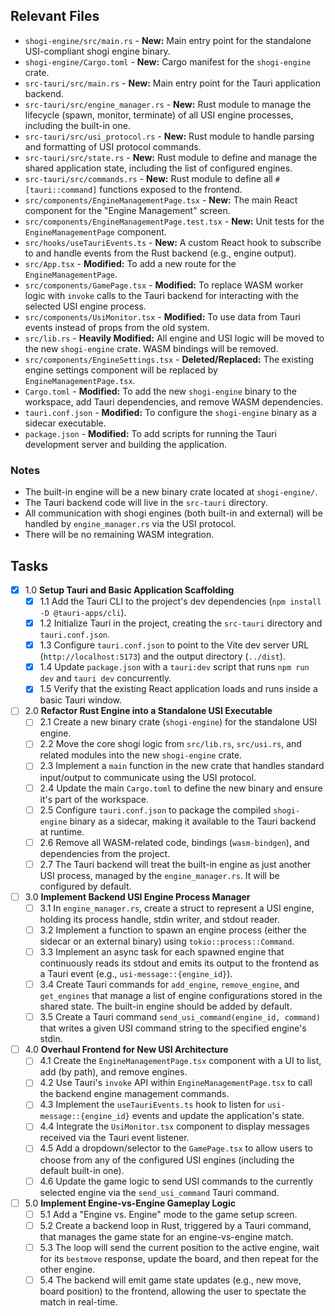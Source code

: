 ## Relevant Files

- `shogi-engine/src/main.rs` - **New:** Main entry point for the standalone USI-compliant shogi engine binary.
- `shogi-engine/Cargo.toml` - **New:** Cargo manifest for the `shogi-engine` crate.
- `src-tauri/src/main.rs` - **New:** Main entry point for the Tauri application backend.
- `src-tauri/src/engine_manager.rs` - **New:** Rust module to manage the lifecycle (spawn, monitor, terminate) of all USI engine processes, including the built-in one.
- `src-tauri/src/usi_protocol.rs` - **New:** Rust module to handle parsing and formatting of USI protocol commands.
- `src-tauri/src/state.rs` - **New:** Rust module to define and manage the shared application state, including the list of configured engines.
- `src-tauri/src/commands.rs` - **New:** Rust module to define all `#[tauri::command]` functions exposed to the frontend.
- `src/components/EngineManagementPage.tsx` - **New:** The main React component for the "Engine Management" screen.
- `src/components/EngineManagementPage.test.tsx` - **New:** Unit tests for the `EngineManagementPage` component.
- `src/hooks/useTauriEvents.ts` - **New:** A custom React hook to subscribe to and handle events from the Rust backend (e.g., engine output).
- `src/App.tsx` - **Modified:** To add a new route for the `EngineManagementPage`.
- `src/components/GamePage.tsx` - **Modified:** To replace WASM worker logic with `invoke` calls to the Tauri backend for interacting with the selected USI engine process.
- `src/components/UsiMonitor.tsx` - **Modified:** To use data from Tauri events instead of props from the old system.
- `src/lib.rs` - **Heavily Modified:** All engine and USI logic will be moved to the new `shogi-engine` crate. WASM bindings will be removed.
- `src/components/EngineSettings.tsx` - **Deleted/Replaced:** The existing engine settings component will be replaced by `EngineManagementPage.tsx`.
- `Cargo.toml` - **Modified:** To add the new `shogi-engine` binary to the workspace, add Tauri dependencies, and remove WASM dependencies.
- `tauri.conf.json` - **Modified:** To configure the `shogi-engine` binary as a sidecar executable.
- `package.json` - **Modified:** To add scripts for running the Tauri development server and building the application.

### Notes

- The built-in engine will be a new binary crate located at `shogi-engine/`.
- The Tauri backend code will live in the `src-tauri` directory.
- All communication with shogi engines (both built-in and external) will be handled by `engine_manager.rs` via the USI protocol.
- There will be no remaining WASM integration.

## Tasks

- [x] 1.0 **Setup Tauri and Basic Application Scaffolding**
  - [x] 1.1 Add the Tauri CLI to the project's dev dependencies (`npm install -D @tauri-apps/cli`).
  - [x] 1.2 Initialize Tauri in the project, creating the `src-tauri` directory and `tauri.conf.json`.
  - [x] 1.3 Configure `tauri.conf.json` to point to the Vite dev server URL (`http://localhost:5173`) and the output directory (`../dist`).
  - [x] 1.4 Update `package.json` with a `tauri:dev` script that runs `npm run dev` and `tauri dev` concurrently.
  - [x] 1.5 Verify that the existing React application loads and runs inside a basic Tauri window.

- [ ] 2.0 **Refactor Rust Engine into a Standalone USI Executable**
  - [ ] 2.1 Create a new binary crate (`shogi-engine`) for the standalone USI engine.
  - [ ] 2.2 Move the core shogi logic from `src/lib.rs`, `src/usi.rs`, and related modules into the new `shogi-engine` crate.
  - [ ] 2.3 Implement a `main` function in the new crate that handles standard input/output to communicate using the USI protocol.
  - [ ] 2.4 Update the main `Cargo.toml` to define the new binary and ensure it's part of the workspace.
  - [ ] 2.5 Configure `tauri.conf.json` to package the compiled `shogi-engine` binary as a sidecar, making it available to the Tauri backend at runtime.
  - [ ] 2.6 Remove all WASM-related code, bindings (`wasm-bindgen`), and dependencies from the project.
  - [ ] 2.7 The Tauri backend will treat the built-in engine as just another USI process, managed by the `engine_manager.rs`. It will be configured by default.

- [ ] 3.0 **Implement Backend USI Engine Process Manager**
  - [ ] 3.1 In `engine_manager.rs`, create a struct to represent a USI engine, holding its process handle, stdin writer, and stdout reader.
  - [ ] 3.2 Implement a function to spawn an engine process (either the sidecar or an external binary) using `tokio::process::Command`.
  - [ ] 3.3 Implement an async task for each spawned engine that continuously reads its stdout and emits its output to the frontend as a Tauri event (e.g., `usi-message::{engine_id}`).
  - [ ] 3.4 Create Tauri commands for `add_engine`, `remove_engine`, and `get_engines` that manage a list of engine configurations stored in the shared state. The built-in engine should be added by default.
  - [ ] 3.5 Create a Tauri command `send_usi_command(engine_id, command)` that writes a given USI command string to the specified engine's stdin.

- [ ] 4.0 **Overhaul Frontend for New USI Architecture**
  - [ ] 4.1 Create the `EngineManagementPage.tsx` component with a UI to list, add (by path), and remove engines.
  - [ ] 4.2 Use Tauri's `invoke` API within `EngineManagementPage.tsx` to call the backend engine management commands.
  - [ ] 4.3 Implement the `useTauriEvents.ts` hook to listen for `usi-message::{engine_id}` events and update the application's state.
  - [ ] 4.4 Integrate the `UsiMonitor.tsx` component to display messages received via the Tauri event listener.
  - [ ] 4.5 Add a dropdown/selector to the `GamePage.tsx` to allow users to choose from any of the configured USI engines (including the default built-in one).
  - [ ] 4.6 Update the game logic to send USI commands to the currently selected engine via the `send_usi_command` Tauri command.

- [ ] 5.0 **Implement Engine-vs-Engine Gameplay Logic**
  - [ ] 5.1 Add a "Engine vs. Engine" mode to the game setup screen.
  - [ ] 5.2 Create a backend loop in Rust, triggered by a Tauri command, that manages the game state for an engine-vs-engine match.
  - [ ] 5.3 The loop will send the current position to the active engine, wait for its `bestmove` response, update the board, and then repeat for the other engine.
  - [ ] 5.4 The backend will emit game state updates (e.g., new move, board position) to the frontend, allowing the user to spectate the match in real-time.
